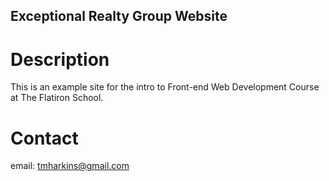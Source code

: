 Exceptional Realty Group Website
---

# Description

This is an example site for the intro to Front-end Web Development Course at The Flatiron School.

# Contact

email: tmharkins@gmail.com